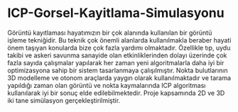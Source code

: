 # ICP-Gorsel-Kayitlama-Simulasyonu
Görüntü kayıtlaması hayatımızın bir çok alanında kullanılan bir görüntü işleme tekniğidir. Bu teknik çok önemli alanlarda kullanılmakla beraber hayati önem taşıyan konularda bize çok fazla yardımı olmaktadır. Özellikle tıp, uydu takibi ve askeri savunma sanayide olan etkinliklerinden dolayı üzerinde çok fazla sayıda çalışmalar yapılarak her zaman yeni algoritmalarla daha iyi bir optimizasyona sahip bir sistem tasarlanmaya çalışılmıştır. Nokta bulutlarının 3D modelleme ve otonom araçlarda yaygın olarak kullanılmaktadır ve tarama yapıldığı zaman olan görüntü ve nokta kaymalarında ICP algoritması kullanılarak iyi bir sonuç elde edilebilmektedir. 
Proje kapsamında 2D ve 3D iki tane simülasyon gerçekleştirilmiştir.
